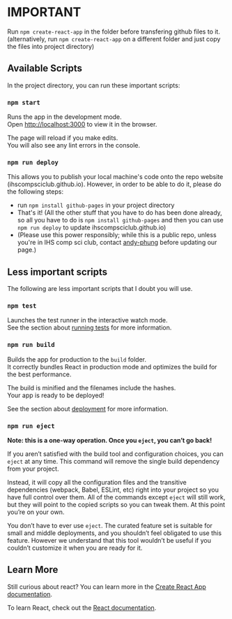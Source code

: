 # IMPORTANT

Run `npm create-react-app` in the folder before transfering github files to it.
(alternatively, run `npm create-react-app` on a different folder and just copy the files into project directory)

## Available Scripts

In the project directory, you can run these important scripts:


### `npm start`

Runs the app in the development mode.\
Open [http://localhost:3000](http://localhost:3000) to view it in the browser.

The page will reload if you make edits.\
You will also see any lint errors in the console.

### `npm run deploy`

This allows you to publish your local machine's code onto the repo website (ihscompsciclub.github.io). However, in order to be able to do it, please do the following steps:
- run `npm install github-pages` in your project directory
- That's it! (All the other stuff that you have to do has been done already, so all you have to do is `npm install github-pages` and then you can use `npm run deploy` to update ihscompsciclub.github.io)
- (Please use this power responsibly; while this is a public repo, unless you're in IHS comp sci club, contact 
[andy-phung](https://github.com/andy-phung) before updating our page.)

## Less important scripts

The following are less important scripts that I doubt you will use.
### `npm test`

Launches the test runner in the interactive watch mode.\
See the section about [running tests](https://facebook.github.io/create-react-app/docs/running-tests) for more information.

### `npm run build`

Builds the app for production to the `build` folder.\
It correctly bundles React in production mode and optimizes the build for the best performance.

The build is minified and the filenames include the hashes.\
Your app is ready to be deployed!

See the section about [deployment](https://facebook.github.io/create-react-app/docs/deployment) for more information.

### `npm run eject`

**Note: this is a one-way operation. Once you `eject`, you can’t go back!**

If you aren’t satisfied with the build tool and configuration choices, you can `eject` at any time. This command will remove the single build dependency from your project.

Instead, it will copy all the configuration files and the transitive dependencies (webpack, Babel, ESLint, etc) right into your project so you have full control over them. All of the commands except `eject` will still work, but they will point to the copied scripts so you can tweak them. At this point you’re on your own.

You don’t have to ever use `eject`. The curated feature set is suitable for small and middle deployments, and you shouldn’t feel obligated to use this feature. However we understand that this tool wouldn’t be useful if you couldn’t customize it when you are ready for it.

## Learn More

Still curious about react?
You can learn more in the [Create React App documentation](https://facebook.github.io/create-react-app/docs/getting-started).

To learn React, check out the [React documentation](https://reactjs.org/).
